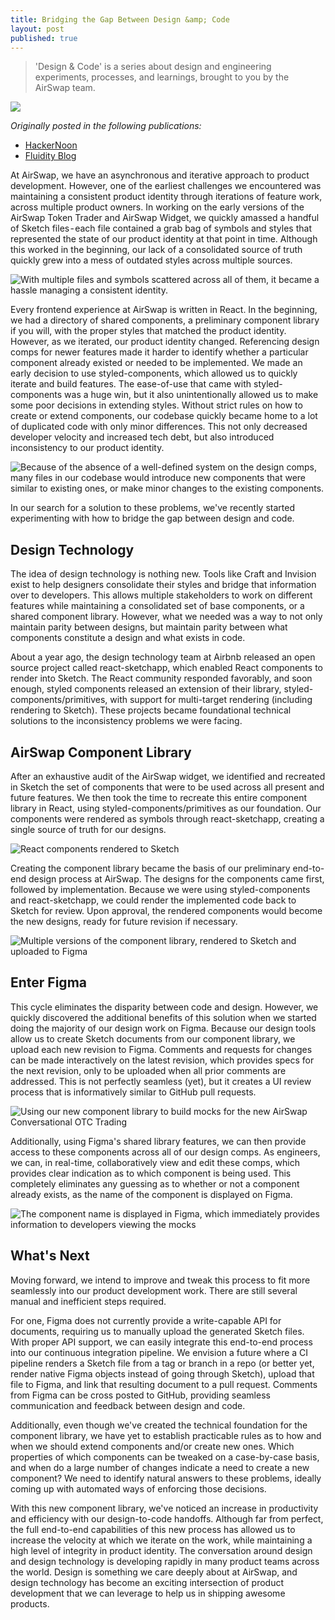 ```yaml
---
title: Bridging the Gap Between Design &amp; Code
layout: post
published: true
---
```


> 'Design &amp; Code' is a series about design and engineering experiments, processes, and learnings, brought to you by the AirSwap team.

![](https://cdn-images-1.medium.com/max/2000/1*r3r7ankFnKgdCCw9jOvX4w.png)

*Originally posted in the following publications:*
* [HackerNoon](https://hackernoon.com/bridging-the-gap-between-design-code-b6e330e16d93)
* [Fluidity Blog](https://medium.com/fluidity/bridging-the-gap-between-design-and-code-a1182d35ccac)

At AirSwap, we have an asynchronous and iterative approach to product development. However, one of the earliest challenges we encountered was maintaining a consistent product identity through iterations of feature work, across multiple product owners. In working on the early versions of the AirSwap Token Trader and AirSwap Widget, we quickly amassed a handful of Sketch files - each file contained a grab bag of symbols and styles that represented the state of our product identity at that point in time. Although this worked in the beginning, our lack of a consolidated source of truth quickly grew into a mess of outdated styles across multiple sources.

![With multiple files and symbols scattered across all of them, it became a hassle managing a consistent identity.](https://cdn-images-1.medium.com/max/1600/1*TpVhPX2cqycpIKSctMYYyw.png)

Every frontend experience at AirSwap is written in React. In the beginning, we had a directory of shared components, a preliminary component library if you will, with the proper styles that matched the product identity. However, as we iterated, our product identity changed. Referencing design comps for newer features made it harder to identify whether a particular component already existed or needed to be implemented. We made an early decision to use styled-components, which allowed us to quickly iterate and build features. The ease-of-use that came with styled-components was a huge win, but it also unintentionally allowed us to make some poor decisions in extending styles. Without strict rules on how to create or extend components, our codebase quickly became home to a lot of duplicated code with only minor differences. This not only decreased developer velocity and increased tech debt, but also introduced inconsistency to our product identity.

![Because of the absence of a well-defined system on the design comps, many files in our codebase would introduce new components that were similar to existing ones, or make minor changes to the existing components.](https://cdn-images-1.medium.com/max/1600/1*DtUGx7vGFxb_-VUSFenaiA.png)

In our search for a solution to these problems, we've recently started experimenting with how to bridge the gap between design and code.

## Design Technology

The idea of design technology is nothing new. Tools like Craft and Invision exist to help designers consolidate their styles and bridge that information over to developers. This allows multiple stakeholders to work on different features while maintaining a consolidated set of base components, or a shared component library. However, what we needed was a way to not only maintain parity between designs, but maintain parity between what components constitute a design and what exists in code.

About a year ago, the design technology team at Airbnb released an open source project called react-sketchapp, which enabled React components to render into Sketch. The React community responded favorably, and soon enough, styled components released an extension of their library, styled-components/primitives, with support for multi-target rendering (including rendering to Sketch). These projects became foundational technical solutions to the inconsistency problems we were facing.

## AirSwap Component Library

After an exhaustive audit of the AirSwap widget, we identified and recreated in Sketch the set of components that were to be used across all present and future features. We then took the time to recreate this entire component library in React, using styled-components/primitives as our foundation. Our components were rendered as symbols through react-sketchapp, creating a single source of truth for our designs.

![React components rendered to Sketch](https://cdn-images-1.medium.com/max/1600/1*wG2X_L9TiMJzZhqvKnbwrQ.png)

Creating the component library became the basis of our preliminary end-to-end design process at AirSwap. The designs for the components came first, followed by implementation. Because we were using styled-components and react-sketchapp, we could render the implemented code back to Sketch for review. Upon approval, the rendered components would become the new designs, ready for future revision if necessary.

![Multiple versions of the component library, rendered to Sketch and uploaded to Figma](https://cdn-images-1.medium.com/max/1600/1*6QKHLe6QoUcWkrEQ1VwB1Q.png)

## Enter Figma

This cycle eliminates the disparity between code and design. However, we quickly discovered the additional benefits of this solution when we started doing the majority of our design work on Figma. Because our design tools allow us to create Sketch documents from our component library, we upload each new revision to Figma. Comments and requests for changes can be made interactively on the latest revision, which provides specs for the next revision, only to be uploaded when all prior comments are addressed. This is not perfectly seamless (yet), but it creates a UI review process that is informatively similar to GitHub pull requests.

![Using our new component library to build mocks for the new AirSwap Conversational OTC Trading](https://cdn-images-1.medium.com/max/1600/1*4dMqN1dxP7QZciyXx8JO3A.png)

Additionally, using Figma's shared library features, we can then provide access to these components across all of our design comps. As engineers, we can, in real-time, collaboratively view and edit these comps, which provides clear indication as to which component is being used. This completely eliminates any guessing as to whether or not a component already exists, as the name of the component is displayed on Figma.

![The component name is displayed in Figma, which immediately provides information to developers viewing the mocks](https://cdn-images-1.medium.com/max/1600/1*UDkUKo-s8PvQgxQpShZ0UQ.png)

## What's Next

Moving forward, we intend to improve and tweak this process to fit more seamlessly into our product development work. There are still several manual and inefficient steps required.

For one, Figma does not currently provide a write-capable API for documents, requiring us to manually upload the generated Sketch files. With proper API support, we can easily integrate this end-to-end process into our continuous integration pipeline. We envision a future where a CI pipeline renders a Sketch file from a tag or branch in a repo (or better yet, render native Figma objects instead of going through Sketch), upload that file to Figma, and link that resulting document to a pull request. Comments from Figma can be cross posted to GitHub, providing seamless communication and feedback between design and code.

Additionally, even though we've created the technical foundation for the component library, we have yet to establish practicable rules as to how and when we should extend components and/or create new ones. Which properties of which components can be tweaked on a case-by-case basis, and when do a large number of changes indicate a need to create a new component? We need to identify natural answers to these problems, ideally coming up with automated ways of enforcing those decisions.

With this new component library, we've noticed an increase in productivity and efficiency with our design-to-code handoffs. Although far from perfect, the full end-to-end capabilities of this new process has allowed us to increase the velocity at which we iterate on the work, while maintaining a high level of integrity in product identity. The conversation around design and design technology is developing rapidly in many product teams across the world. Design is something we care deeply about at AirSwap, and design technology has become an exciting intersection of product development that we can leverage to help us in shipping awesome products.
